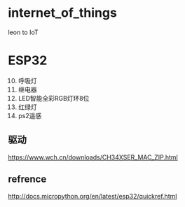 # internet_of_things
leon to IoT




# ESP32

10. 呼吸灯
11. 继电器
12. LED智能全彩RGB灯环8位
13. 红绿灯
14. ps2遥感

## 驱动
https://www.wch.cn/downloads/CH34XSER_MAC_ZIP.html

## refrence
http://docs.micropython.org/en/latest/esp32/quickref.html